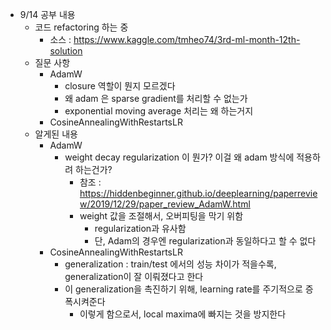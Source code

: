 - 9/14 공부 내용
  - 코드 refactoring 하는 중
    - 소스 : https://www.kaggle.com/tmheo74/3rd-ml-month-12th-solution
  - 질문 사항
    - AdamW
      - closure 역할이 뭔지 모르겠다
      - 왜 adam 은 sparse gradient를 처리할 수 없는가
      - exponential moving average 처리는 왜 하는거지
    - CosineAnnealingWithRestartsLR
  - 알게된 내용
    - AdamW
      - weight decay regularization 이 뭔가? 이걸 왜 adam 방식에 적용하려 하는건가?
        - 참조 : https://hiddenbeginner.github.io/deeplearning/paperreview/2019/12/29/paper_review_AdamW.html
        - weight 값을 조절해서, 오버피팅을 막기 위함 
          - regularization과 유사함
          - 단, Adam의 경우엔 regularization과 동일하다고 할 수 없다
    - CosineAnnealingWithRestartsLR
      - generalization : train/test 에서의 성능 차이가 적을수록, generalization이 잘 이뤄졌다고 한다
      - 이 generalization을 촉진하기 위해, learning rate를 주기적으로 증폭시켜준다
        - 이렇게 함으로서, local maxima에 빠지는 것을 방지한다